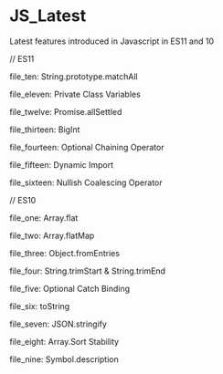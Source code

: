 # JS_Latest
Latest features introduced in Javascript in ES11 and 10

// ES11

file_ten: String.prototype.matchAll

file_eleven: Private Class Variables

file_twelve: Promise.allSettled

file_thirteen: BigInt

file_fourteen: Optional Chaining Operator

file_fifteen: Dynamic Import

file_sixteen: Nullish Coalescing Operator

// ES10 

file_one: Array.flat

file_two: Array.flatMap

file_three: Object.fromEntries

file_four: String.trimStart & String.trimEnd

file_five: Optional Catch Binding

file_six: toString

file_seven: JSON.stringify

file_eight: Array.Sort Stability

file_nine: Symbol.description
